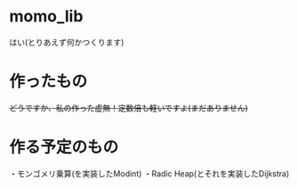 # momo_lib
はい(とりあえず何かつくります)

# 作ったもの
~~どうですか、私の作った虚無！定数倍も軽いですよ(まだありません)~~

# 作る予定のもの
・モンゴメリ乗算(を実装したModint)
・Radic Heap(とそれを実装したDijkstra)
